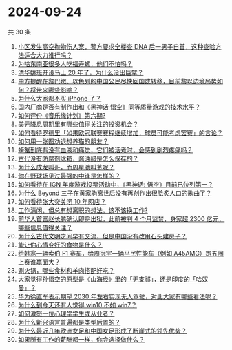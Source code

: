 # 2024-09-24

共 30 条

<!-- BEGIN ZHIHUVIDEO -->
<!-- 最后更新时间 Tue Sep 24 2024 00:12:29 GMT+0800 (China Standard Time) -->
1. [小区发生高空抛物伤人案，警方要求全楼查 DNA 后一男子自首，这种查验方法适合大力推行吗？](https://www.zhihu.com/question/667865679)
1. [为啥东南亚很多人吃福寿螺，他们不怕吗？](https://www.zhihu.com/question/533214339)
1. [清华姚班开设马上 20 年了，为什么没出巨擘？](https://www.zhihu.com/question/667767788)
1. [中方提醒在黎巴嫩、以色列的中国公民尽快回国或转移，目前黎以边境局势如何？将带来哪些影响？](https://www.zhihu.com/question/667932572)
1. [为什么大家都不买 iPhone 了？](https://www.zhihu.com/question/667700970)
1. [国内厂商是否有制作出和《黑神话·悟空》同等质量游戏的技术水平？](https://www.zhihu.com/question/667259351)
1. [如何评价《音乐缘计划》第六期?](https://www.zhihu.com/question/667898838)
1. [美元降息周期里有哪些值得关注的投资机会？](https://www.zhihu.com/question/667900638)
1. [如何看待罗德里「如果欧冠联赛赛程继续增加，球员可能考虑罢赛」的言论？](https://www.zhihu.com/question/667718251)
1. [如何用一张图劝退想养猫的朋友？](https://www.zhihu.com/question/639819203)
1. [螃蟹到底有没有血液和痛觉，它们被活煮时，会感到剧烈疼痛吗？](https://www.zhihu.com/question/633186331)
1. [古代没有防腐剂冰箱，酱油醋是怎么保存的？](https://www.zhihu.com/question/558888787)
1. [为什么成龙叫哥，而周星驰叫爷呢？](https://www.zhihu.com/question/57924060)
1. [你在野球场见过最强的中锋是怎样的？](https://www.zhihu.com/question/66928837)
1. [如何看待在 IGN 年度游戏投票活动中，《黑神话: 悟空》目前已位列第一？](https://www.zhihu.com/question/667954750)
1. [为什么 Beyond 三子在黄家驹离世后没有再创作出很脍炙人口的歌曲了？](https://www.zhihu.com/question/20758265)
1. [如何看待张大奕关闭 10 年网店？](https://www.zhihu.com/question/667673118)
1. [工作清闲，但总有想离职的想法，该不该换工作?](https://www.zhihu.com/question/667811600)
1. [前华人首富赵长鹏确认即将出狱，此前被判 4 个月监禁，身家超 2300 亿元，哪些信息值得关注？](https://www.zhihu.com/question/667873873)
1. [为什么古代文明之间早有交流，但是中国没有改用石头建房子？](https://www.zhihu.com/question/664967743)
1. [能让你心情变好的食物是什么？](https://www.zhihu.com/question/21778033)
1. [给韩寒一辆索伯 F1 赛车，给周冠宇一辆平民性能车（例如 A45AMG）跑五圈上赛谁赢面大？](https://www.zhihu.com/question/658246512)
1. [涮火锅，哪些食材和羊肉搭配好吃？](https://www.zhihu.com/question/632757047)
1. [大家觉得孙悟空的原型是《山海经》里的「无支祁」，还是印度的「哈奴曼」？](https://www.zhihu.com/question/509574784)
1. [华为徐直军表示期望 2030 年左右实现无人驾驶，对此大家有哪些看法呢？](https://www.zhihu.com/question/667833875)
1. [为什么到今天还有人觉得 win10 不如 win7？](https://www.zhihu.com/question/449255026)
1. [如何激怒一位心理学学生或从业者？](https://www.zhihu.com/question/666347625)
1. [为什么新兴语言普遍都是类型后置的？](https://www.zhihu.com/question/667841945)
1. [为什么最近几年欧洲女足和中国女足形成了断崖式的领先优势？](https://www.zhihu.com/question/667715326)
1. [如果所有工作的薪酬都一样，你会选择做什么？](https://www.zhihu.com/question/667133876)
<!-- END ZHIHUVIDEO -->
